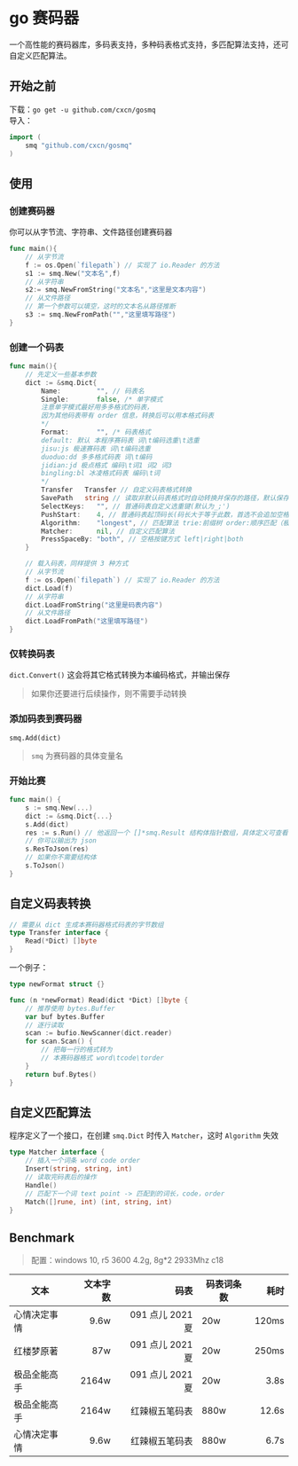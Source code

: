 # go 赛码器

一个高性能的赛码器库，多码表支持，多种码表格式支持，多匹配算法支持，还可自定义匹配算法。

## 开始之前

下载：`go get -u github.com/cxcn/gosmq`  
导入：

```go
import (
    smq "github.com/cxcn/gosmq"
)
```

## 使用

### 创建赛码器

你可以从字节流、字符串、文件路径创建赛码器

```go
func main(){
    // 从字节流
    f := os.Open(`filepath`) // 实现了 io.Reader 的方法
    s1 := smq.New("文本名",f)
    // 从字符串
    s2:= smq.NewFromString("文本名","这里是文本内容")
    // 从文件路径
    // 第一个参数可以填空，这时的文本名从路径推断
    s3 := smq.NewFromPath("","这里填写路径")
}
```

### 创建一个码表

```go
func main(){
    // 先定义一些基本参数
    dict := &smq.Dict{
		Name:         "", // 码表名
		Single:       false, /* 单字模式
		注意单字模式最好用多多格式的码表，
		因为其他码表带有 order 信息，转换后可以用本格式码表
		*/
		Format:       "", /* 码表格式
	    default: 默认 本程序赛码表 词\t编码选重\t选重
	    jisu:js 极速赛码表 词\t编码选重
	    duoduo:dd 多多格式码表 词\t编码
	    jidian:jd 极点格式 编码\t词1 词2 词3
	    bingling:bl 冰凌格式码表 编码\t词
	    */
		Transfer   Transfer // 自定义码表格式转换
		SavePath   string // 读取非默认码表格式时自动转换并保存的路径，默认保存在 dict 目录下
		SelectKeys:   "", // 普通码表自定义选重键(默认为_;')
		PushStart:    4, // 普通码表起顶码长(码长大于等于此数，首选不会追加空格)
		Algorithm:    "longest", // 匹配算法 trie:前缀树 order:顺序匹配（极速跟打器） longest:最长匹配
		Matcher:      nil, // 自定义匹配算法
		PressSpaceBy: "both", // 空格按键方式 left|right|both
	}

    // 载入码表，同样提供 3 种方式
    // 从字节流
    f := os.Open(`filepath`) // 实现了 io.Reader 的方法
    dict.Load(f)
    // 从字符串
    dict.LoadFromString("这里是码表内容")
    // 从文件路径
    dict.LoadFromPath("这里填写路径")
}
```
### 仅转换码表

`dict.Convert()` 这会将其它格式转换为本编码格式，并输出保存
> 如果你还要进行后续操作，则不需要手动转换

### 添加码表到赛码器

`smq.Add(dict)`
> `smq` 为赛码器的具体变量名

### 开始比赛

```go
func main() {
    s := smq.New(...)
    dict := &smq.Dict{...}
    s.Add(dict)
    res := s.Run() // 他返回一个 []*smq.Result 结构体指针数组，具体定义可查看 struct.go 文件
    // 你可以输出为 json 
    s.ResToJson(res)
    // 如果你不需要结构体
    s.ToJson()
}

```
## 自定义码表转换

```go
// 需要从 dict 生成本赛码器格式码表的字节数组
type Transfer interface {
	Read(*Dict) []byte
}
```

一个例子：
```go
type newFormat struct {}

func (n *newFormat) Read(dict *Dict) []byte {
    // 推荐使用 bytes.Buffer
	var buf bytes.Buffer
    // 逐行读取
    scan := bufio.NewScanner(dict.reader)
    for scan.Scan() {
        // 把每一行的格式转为
        // 本赛码器格式 word\tcode\torder
    }
    return buf.Bytes()
}
```

## 自定义匹配算法

程序定义了一个接口，在创建 `smq.Dict` 时传入 `Matcher`，这时 `Algorithm` 失效
```go
type Matcher interface {
	// 插入一个词条 word code order
	Insert(string, string, int)
	// 读取完码表后的操作
	Handle()
	// 匹配下一个词 text point -> 匹配到的词长，code，order
	Match([]rune, int) (int, string, int)
}
```

## Benchmark

> 配置：windows 10, r5 3600 4.2g, 8g\*2 2933Mhz c18

| 文本         | 文本字数 |             码表 | 码表词条数 |  耗时 |
| ------------ | -------: | ---------------: | ---------- | ----: |
| 心情决定事情 |     9.6w | 091 点儿 2021 夏 | 20w        | 120ms |
| 红楼梦原著   |      87w | 091 点儿 2021 夏 | 20w        | 250ms |
| 极品全能高手 |    2164w | 091 点儿 2021 夏 | 20w        |  3.8s |
| 极品全能高手 |    2164w |   红辣椒五笔码表 | 880w       | 12.6s |
| 心情决定事情 |     9.6w |   红辣椒五笔码表 | 880w       |  6.7s |
